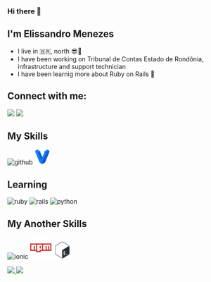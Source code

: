 ### Hi there 👋
## I'm Elissandro Menezes
- I live in :brazil:, north :sunglasses::sunrise:
- I have been working on Tribunal de Contas Estado de Rondônia, infrastructure and support technician
- I have been learnig more about Ruby on Rails :sparkling_heart:

## Connect with me:

 <div> 
  <a href = "mailto:elissandrodev@gmail.com"><img src="https://img.shields.io/badge/-Gmail-%23333?style=for-the-badge&logo=gmail&logoColor=white" target="_blank"></a>
  <a href="https://www.linkedin.com/in/elissandrojr/" target="_blank"><img src="https://img.shields.io/badge/-LinkedIn-%230077B5?style=for-the-badge&logo=linkedin&logoColor=white" target="_blank"></a>
  </div>

## My Skills
<img src="https://cdn.icon-icons.com/icons2/936/PNG/512/github-logo_icon-icons.com_73546.png" alt="github" width="40" height="40" style="max-width:100%;"></img>
<img src="https://raw.githubusercontent.com/devicons/devicon/9f4f5cdb393299a81125eb5127929ea7bfe42889/icons/vagrant/vagrant-original.svg" alt="css" width="35" height="35" style="max-width:100%;"></img>

## Learning
<img src="https://cdn.icon-icons.com/icons2/2107/PNG/512/file_type_ruby_icon_130186.png" alt="ruby" width="40" height="40" style="max-width:100%;"></img>
<img src="https://cdn.icon-icons.com/icons2/2107/PNG/512/file_type_rails_icon_130210.png" alt="rails" width="40" height="40" style="max-width:100%;"></img>
<img src="https://cdn.icon-icons.com/icons2/112/PNG/512/python_18894.png" alt="python" width="40" height="40" style="max-width:100%;"></img>

## My Another Skills
<img src="https://cdn.icon-icons.com/icons2/2107/PNG/512/file_type_docker_icon_130643.png" alt="ionic" width="50" height="50" style="max-width:100%;"></img>
<img src="https://raw.githubusercontent.com/devicons/devicon/9f4f5cdb393299a81125eb5127929ea7bfe42889/icons/npm/npm-original-wordmark.svg" alt="ionic" width="50" height="50" style="max-width:100%;"></img>
<img src="https://raw.githubusercontent.com/devicons/devicon/9f4f5cdb393299a81125eb5127929ea7bfe42889/icons/bash/bash-plain.svg" alt="ionic" width="40" height="40" style="max-width:100%;"></img>

<div>
  <a href="https://github.com/elissandrojr">
  <img height="180em" src="https://github-readme-stats.vercel.app/api?username=elissandrojr&show_icons=true&theme=dracula&include_all_commits=true&count_private=true"/>
  <img height="180em" src="https://github-readme-stats.vercel.app/api/top-langs/?username=elissandrojr&layout=compact&langs_count=7&theme=dracula"/>
</div>
 
</div>
